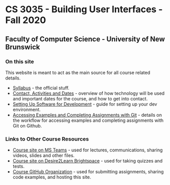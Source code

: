 # CS 3035 - Building User Interfaces - Fall 2020

## Faculty of Computer Science - University of New Brunswick

### On this site

This website is meant to act as the main source for all course related details.

- [Syllabus](pages/CS3035-fall-2020-syllabus.md) - the official stuff.
- [Contact, Activities and Dates](pages/CS3035-fall-2020-activities-and-dates.md) - overview of how technology will be used and important dates for the course, and how to get into contact.
- [Setting Up Software for Development](pages/CS3035-software-setup.md) - guide for setting up your dev environment.
- [Accessing Examples and Completing Assignments with Git](pages/CS3035-assignments-with-git.md) - details on the workflow for accessing examples and completing assignments with Git on Github.

### Links to Other Course Resources

- [Course site on MS Teams](https://teams.microsoft.com/l/team/19%3a79bf8ef99c28407189ff0772dc51fbff%40thread.tacv2/conversations?groupId=eb132915-269f-4304-ad54-5938ab0608a5&tenantId=244e6ed2-339a-47f3-b95c-e45351c198b7) - used for lectures, communications, sharing videos, slides and other files.
- [Course site on Desire2Learn Brightspace](https://lms.unb.ca/d2l/home/175291) - used for taking quizzes and tests.
- [Course GitHub Organization](https://github.com/CS-3035-Fall-2020) - used for submitting assignments, sharing code examples, and hosting this site.
